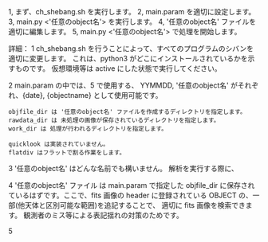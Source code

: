 
1, まず、ch_shebang.sh を実行します。
2, main.param を適切に設定します。
3, main.py <'任意のobject名'> を実行します。
4, '任意のobject名' ファイルを適切に編集します。
5, main.py <YYMMDD> <'任意のobject名'> で処理を開始します。

詳細：
1
    ch_shebang.sh を行うことによって、すべてのプログラムのシバンを適切に変更します。
    これは、python3 がどこにインストールされているかを示すものです。
    仮想環境等は active にした状態で実行してください。

2
    main.param の中では、5 で使用する、
    YYMMDD, '任意のobject名' がそれぞれ、{date}, {objectname} として使用可能です。

    objfile_dir は '任意のobject名' ファイルを作成するディレクトリを指定します。
    rawdata_dir は 未処理の画像が保存されているディレクトリを指定します。
    work_dir は 処理が行われるディレクトリを指定します。

    quicklook は実装されていません。
    flatdiv はフラットで割る作業をします。

3
    '任意のobject名' はどんな名前でも構いません。
    解析を実行する際に、

4
    '任意のobject名' ファイル は main.param で指定した
    objfile_dir に保存されているはずです。ここで、fits 画像の header 
    に登録されている OBJECT の、一部(他天体と区別可能な範囲)を追記することで、
    適切に fits 画像を検索できます。
    観測者のミス等による表記揺れの対策のためです。

5
